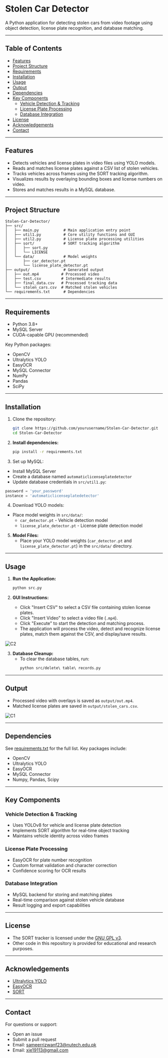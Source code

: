 # Stolen Car Detector

A Python application for detecting stolen cars from video footage using object detection, license plate recognition, and database matching.

---

## Table of Contents
- [Features](#features)
- [Project Structure](#project-structure)
- [Requirements](#requirements)
- [Installation](#installation)
- [Usage](#usage)
- [Output](#output)
- [Dependencies](#dependencies)
- [Key Components](#key-components)
  - [Vehicle Detection & Tracking](#vehicle-detection--tracking)
  - [License Plate Processing](#license-plate-processing)
  - [Database Integration](#database-integration)
- [License](#license)
- [Acknowledgements](#acknowledgements)
- [Contact](#contact)

---

## Features

- Detects vehicles and license plates in video files using YOLO models.
- Reads and matches license plates against a CSV list of stolen vehicles.
- Tracks vehicles across frames using the SORT tracking algorithm.
- Visualizes results by overlaying bounding boxes and license numbers on video.
- Stores and matches results in a MySQL database.

---

## Project Structure

```
Stolen-Car-Detector/
├── src/
│   ├── main.py           # Main application entry point
│   ├── util1.py          # Core utility functions and GUI
│   ├── util2.py          # License plate processing utilities
│   ├── sort/             # SORT tracking algorithm
│   │   ├── sort.py
│   │   └── LICENSE
│   └── data/             # Model weights
│       ├── car_detector.pt
│       └── license_plate_detector.pt
├── output/               # Generated output
│   ├── out.mp4          # Processed video
│   ├── test.csv         # Intermediate results
│   ├── final_data.csv   # Processed tracking data
│   └── stolen_cars.csv  # Matched stolen vehicles
└── requirements.txt      # Dependencies
```

---

## Requirements

- Python 3.8+
- MySQL Server
- CUDA-capable GPU (recommended)

Key Python packages:
- OpenCV
- Ultralytics YOLO
- EasyOCR
- MySQL Connector
- NumPy
- Pandas
- SciPy

---

## Installation

1. Clone the repository:
   ```bash
   git clone https://github.com/yourusername/Stolen-Car-Detector.git
   cd Stolen-Car-Detector
   ```

2. **Install dependencies:**
   ```sh
   pip install -r requirements.txt
   ```

3. Set up MySQL:
- Install MySQL Server
- Create a database named `automaticlicenseplatedetector`
- Update database credentials in `src/util1.py`:
```python
password = 'your_password'
instance = 'automaticlicenseplatedetector'
```

4. Download YOLO models:
- Place model weights in `src/data/`:
  - `car_detector.pt` - Vehicle detection model
  - `license_plate_detector.pt` - License plate detection model

5. **Model Files:**
   - Place your YOLO model weights (`car_detector.pt` and `license_plate_detector.pt`) in the `src/data/` directory.

---

## Usage

1. **Run the Application:**
   ```sh
   python src.py
   ```

2. **GUI Instructions:**
   - Click "Insert CSV" to select a CSV file containing stolen license plates.
   - Click "Insert Video" to select a video file (`.mp4`).
   - Click "Execute" to start the detection and matching process.
   - The application will process the video, detect and recognize license plates, match them against the CSV, and display/save results.
     
![C2](https://github.com/user-attachments/assets/245e8486-d39e-40ce-9d12-ba296702f300)

3. **Database Cleanup:**
   - To clear the database tables, run:
     ```sh
     python src/delete\ table\ records.py
     ```

---

## Output

- Processed video with overlays is saved as `output/out.mp4`.
- Matched license plates are saved in `output/stolen_cars.csv`.
  
![C1](https://github.com/user-attachments/assets/9a1c5ecd-9b58-4327-bc50-d5d2ecf75c42)

---

## Dependencies

See [requirements.txt](requirements.txt) for the full list. Key packages include:
- OpenCV
- Ultralytics YOLO
- EasyOCR
- MySQL Connector
- Numpy, Pandas, Scipy

---

## Key Components

### Vehicle Detection & Tracking

- Uses YOLOv8 for vehicle and license plate detection
- Implements SORT algorithm for real-time object tracking
- Maintains vehicle identity across video frames

### License Plate Processing

- EasyOCR for plate number recognition
- Custom format validation and character correction
- Confidence scoring for OCR results

### Database Integration

- MySQL backend for storing and matching plates
- Real-time comparison against stolen vehicle database
- Result logging and export capabilities

---

## License

- The SORT tracker is licensed under the [GNU GPL v3](src/sort/LICENSE).
- Other code in this repository is provided for educational and research purposes.

---

## Acknowledgements

- [Ultralytics YOLO](https://github.com/ultralytics/ultralytics)
- [EasyOCR](https://github.com/JaidedAI/EasyOCR)
- [SORT](https://github.com/abewley/sort)

---

## Contact
For questions or support:
- Open an issue
- Submit a pull request
- Email: sameerrizwanf23@nutech.edu.pk
- Email: xie19113@gmail.com
